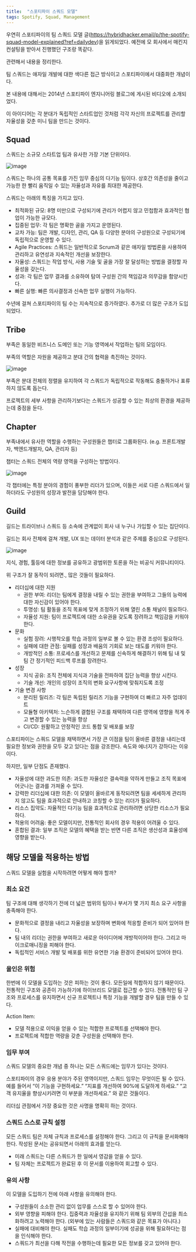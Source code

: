 ```yaml
---
title:  "스포티파이 스쿼드 모델"
tags: Spotify, Squad, Management
---
```


우연히 스포티파이의 팀 스쿼드 모델 글(https://hybridhacker.email/p/the-spotify-squad-model-explained?ref=dailydev)을 읽게되었다. 예전에 모 회사에서 매킨지 컨설팅을 받아서 진행했던 구조랑 똑같다.

관련해서 내용을 정리한다.

팀 스쿼드는 애자일 개발에 대한 색다른 접근 방식이고 스포티파이에서 대중화한 개념이다.

본 내용에 대해서는 2014년 스포티파이 엔지니어링 블로그에 게시된 비디오에 소개되었다.

이 아이디어는 각 분대가 독립적인 스타트업인 것처럼 각각 자신의 프로젝트를 관리할 자율성을 갖춘 미니 팀을 만드는 것이다.

## Squad

스쿼드는 소규모 스타트업 팀과 유사한 가장 기본 단위이다.

![image](https://github.com/giljae/giljae.github.io/assets/111643/060ddd47-a0ae-425b-9013-55c2f519ab7e)

스쿼드는 하나의 공통 목표를 가진 임무 중심의 다기능 팀이다. 상호간 의존성을 줄이고 가능한 한 빨리 움직일 수 있는 자율성과 자유를 최대한 제공한다.

스쿼드는 아래의 특징을 가지고 있다.

- 최적화된 규모: 8명 미만으로 구성되기에 관리가 어렵지 않고 민첩함과 효과적인 협업이 가능한 규모다.
- 집중된 업무: 각 팀은 명확한 골을 가지고 운영된다.
- 교차 가능: 팀은 개발, 디자인, 관리, QA 등 다양한 분야의 구성원으로 구성되기에 독립적으로 운영할 수 있다.
- Agile Practices: 스쿼드는 일반적으로 Scrum과 같은 애자일 방법론을 사용하여 관리하고 유연성과 지속적인 개선을 보장한다.
- 자율성: 스쿼드는 작업 방식, 사용 기술 및  골을 가장 잘 달성하는 방법을 결정할 자율성을 갖는다.
- 성과: 각 팀은 업무 결과를 소유하여 탐여 구성원 간의 책임감과 의무감을 함양시킨다.
- 빠른 실행: 빠른 의사결정과 신속한 업무 실행이 가능하다.

수년에 걸쳐 스포티파이의 팀 수는 지속적으로 증가하였다. 추가로 더 많은 구조가 도입되었다.

## Tribe

부족은 동일한 비즈니스 도메인 또는 기능 영역에서 작업하는 팀의 모임이다.

부족의 역할은 자원을 제공하고 분대 간의 협력을 촉진하는 것이다.

![image](https://github.com/giljae/giljae.github.io/assets/111643/dab2062b-3188-44ed-8aec-3cd3136a3340)

부족은 분대 전체의 정렬을 유지하여 각 스쿼드가 독립적으로 작동해도 충돌하거나 표류하지 않도록 돕는다.

프로젝트의 세부 사항을 관리하기보다는 스쿼드가 성공할 수 있는 최상의 환경을 제공하는데 중점을 둔다.

## Chapter

부족내에서 유사한 역할을 수행하는 구성원들은 챕터로 그룹화된다. (e.g. 프론트개발자, 백엔드개발자, QA, 관리자 등)

챕터는 스쿼드 전체의 역량 영역을 구성하는 방법이다.

![image](https://github.com/giljae/giljae.github.io/assets/111643/0508a9c7-bb9e-4120-ba7f-b43dd0ae0e7f)

각 챕터에는 특정 분야의 경험이 풍부한 리더가 있으며, 이들은 서로 다른 스쿼드에서 일하더라도 구성원의 성장과 발전을 담당해야 한다.

## Guild

길드는 트라이브나 스쿼드 등 소속에 관계없이 회사 내 누구나 가입할 수 있는 집단이다.

길드는 회사 전체에 걸쳐 개발, UX 또는 데이터 분석과 같은 주제를 중심으로 구성된다.

![image](https://github.com/giljae/giljae.github.io/assets/111643/689cdb83-23c7-48d8-8586-ea46094b8326)

지식, 경험, 툴등에 대한 정보를 공유하고 광범위한 토론을 하는 비공식 커뮤니티이다.

위 구조가 잘 동작이 되려면., 많은 것들이 필요하다.

- 리더십에 대한 지원
    - 권한 부여: 리더는 팀에게 결정을 내릴 수 있는 권한을 부여하고 그들의 능력에 대한 자신감이 있어야 한다.
    - 투명성: 팀 활동을 조직 목표에 맞게 조정하기 위해 열린 소통 채널이 필요하다.
    - 자율성 지원: 팀이 프로젝트에 대한 소유권을 갖도록 장려하고 책임감을 키워야 한다.
- 문화
    - 실험 장려: 시행착오를 학습 과정의 일부로 볼 수 있는 환경 조성이 필요하다.
    - 실패에 대한 관점: 실패를 성장과 배움의 기회로 보는 태도를 키워야 한다.
    - 개방적인 소통: 프로세스를 개선하고 문제를 신속하게 해결하기 위해 팀 내 및 팀 간 정기적인 피드백 루프를 장려한다.
- 성장
    - 지식 공유: 조직 전체에 지식과 기술을 전파하여 집단 능력을 향상 시킨다.
    - 기술 개선: 개인의 성장이 조직의 변화 요구사항에 맞춰지도록 조정
- 기술 변경 사항
    - 분리된 릴리즈: 각 팀은 독립된 릴리즈 기능을 구현하여 더 빠르고 자주 업데이트
    - 모듈형 아키텍처: 느슨하게 결합된 구조를 채택하여 다른 영역에 영향을 적게 주고 변경할 수 있는 능력을 향상
    - CI/CD: 원활하고 안정적인 코드 통합 및 배포를 보장

스포티파이는 스쿼드 모델을 채택하면서 가장 큰 이점을 팀이 올바른 결정을 내리는데 필요한 정보와 권한을 모두 갖고 있다는 점을 강조한다. 속도와 에너지가 강하다는 이유이다.

하지만, 일부 단점도 존재했다.

- 자율성에 대한 과도한 의존: 과도한 자율성은 결속력을 약하게 만들고 조직 목표에 어긋나는 결과를 가져올 수 있다.
- 강력한 리더십에 대한 의존: 이 모델이 올바르게 동작되려면 팀을 세세하게 관리하지 않고도 팀을 효과적으로 안내하고 코칭할 수 있는 리더가 필요하다.
- 리소스 집약도: 자율적인 다기능 팀을 효과적으로 관리하려면 상당한 리소스가 필요하다.
- 적용의 어려움: 좋은 모델이지만, 전통적인 회사의 경우 적용이 어려울 수 있다.
- 혼합된 결과: 일부 조직은 모델의 혜택을 받는 반면 다른 조직은 생산성과 효율성에 영향을 받는다.

## 해당 모델을 적용하는 방법

스쿼드 모델을 실험을 시작하려면 어떻게 해야 할까?

### 최소 요건

팀 구조에 대해 생각하기 전에 더 넓은 범위의 팀이나 부서가 몇 가지 최소 요구 사항을 충족해야 한다.

- 문화적으로 결정을 내리고 자율성을 보장하며 변화에 적응할 준비가 되어 있어야 한다.
- 팀 내의 리더는 권한을 부여하고 새로운 아이디어에 개방적이어야 한다. 그리고 마이크로매니징을 피해야 한다.
- 독립적인 서비스 개발 및 배포를 위한 유연한 기술 환경이 준비되어 있어야 한다.

### 올인은 위험

한번에 이 모델을 도입하는 것은 피하는 것이 좋다. 모든일에 적합하지 않기 때문이다. 전통적인 구조와 공존이 가능하기에 하이브리드 모델로 접근할 수 있다. 전통적인 팀 구조와 프로세스를 유지하면서 신규 프로젝트나 특정 기능을 개발할 경우 팀을 만들 수 있다.

Action Item:

- 모델 적용으로 이익을 얻을 수 있는 적합한 프로젝트를 선택해야 한다.
- 프로젝트에 적합한 역량을 갖춘 구성원을 선택해야 한다.

### 임무 부여

스쿼드 모델의 중요한 개념 중 하나는 모든 스쿼드에는 임무가 있다는 것이다.

스포티파이의 경우 응용 분야가 주된 영역이지만, 스쿼드 임무는 무엇이든 될 수 있다. 예를 들어서 “이 기능을 구현하세요.” “지표를 개선하여 90%에 도달하게 하세요.” “고객 유지율을 향상시키려면 이 부분을 개선하세요.” 와 같은 것들이다.

리더십 관점에서 가장 중요한 것은 사명을 명확히 하는 것이다.

### 스쿼드 스스로 규칙 설정

모든 스쿼드 팀은 자체 규칙과 프로세스를 설정해야 한다. 그리고 이 규칙을 문서화해야 한다. 작성된 문서는 공유되면서 아래의 효과를 얻는다.

- 미래 스쿼드는 다른 스쿼드가 한 일에서 영감을 얻을 수 있다.
- 팀 자체는 프로젝트가 완료된 후 이 문서를 이용하여 회고할 수 있다.

### 유의 사항

이 모델을 도입하기 전에 아래 사항을 유의해야 한다.

- 구성원들이 소소한 관리 없이 업무를 스스로 할 수 있어야 한다.
- 외부 영향을 피해야 한다. 집중력과 자율성을 유지하기 위해 팀 외부의 간섭을 최소화하려고 노력해야 한다. (외부에 있는 사람들은 스쿼드와 같은 목표가 아니다.)
- 실패에 대비해야 한다. 실패도 학습 과정의 일부이기에 성공을 위해 필요하다는 점을 인식해야 한다.
- 스쿼드가 최선을 다해 작전을 수행하는데 필요한 모든 정보를 갖고 있어야 한다.
